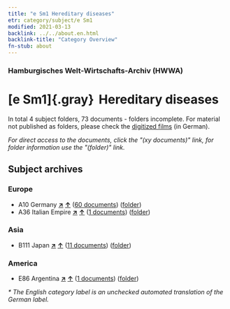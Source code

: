 ```yaml
---
title: "e Sm1 Hereditary diseases"
etr: category/subject/e Sm1
modified: 2021-03-13
backlink: ../../about.en.html
backlink-title: "Category Overview"
fn-stub: about
---
```


### Hamburgisches Welt-Wirtschafts-Archiv (HWWA)
# [e Sm1]{.gray}&#8201; Hereditary diseases&#160; 





In total 4 subject folders, 73 documents - folders incomplete.
For material not published as folders, please check the [digitized films](/film/h1_sh) (in German).

_For direct access to the documents, click the "(xy documents)" link, for folder information use the "(folder)" link._

## Subject archives



### Europe

- A10 Germany [**&nearr;**](../../../geo/i/126128/about.en.html "Germany (all folders)") [**&uarr;**](../../../geo/about.en.html#A10 "Country category system") (<a href="https://pm20.zbw.eu/dfgview/sh/126128,144278" title="about: Germany : Hereditary diseases" target="_blank">60 documents</a>) ([folder](http://purl.org/pressemappe20/folder/sh/126128,144278))
- A36 Italian Empire [**&nearr;**](../../../geo/i/141012/about.en.html "Italian Empire (all folders)") [**&uarr;**](../../../geo/about.en.html#A36 "Country category system") (<a href="https://pm20.zbw.eu/dfgview/sh/141012,144278" title="about: Italian Empire : Hereditary diseases" target="_blank">1 documents</a>) ([folder](http://purl.org/pressemappe20/folder/sh/141012,144278))

### Asia

- B111 Japan [**&nearr;**](../../../geo/i/141272/about.en.html "Japan (all folders)") [**&uarr;**](../../../geo/about.en.html#B111 "Country category system") (<a href="https://pm20.zbw.eu/dfgview/sh/141272,144278" title="about: Japan : Hereditary diseases" target="_blank">11 documents</a>) ([folder](http://purl.org/pressemappe20/folder/sh/141272,144278))

### America

- E86 Argentina [**&nearr;**](../../../geo/i/141692/about.en.html "Argentina (all folders)") [**&uarr;**](../../../geo/about.en.html#E86 "Country category system") (<a href="https://pm20.zbw.eu/dfgview/sh/141692,144278" title="about: Argentina : Hereditary diseases" target="_blank">1 documents</a>) ([folder](http://purl.org/pressemappe20/folder/sh/141692,144278))


_* The English category label is an unchecked automated translation of the German label._

